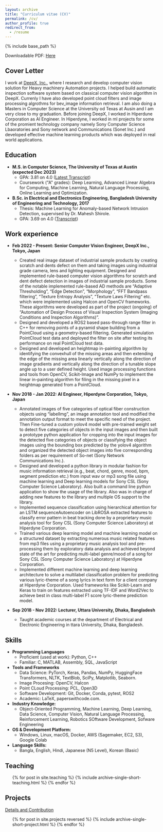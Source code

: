 ```yaml
---
layout: archive
title: "Curriculum vitae (CV)"
permalink: /cv/
author_profile: true
redirect_from:
  - /resume
---
```


{% include base_path %}

Downloadable PDF: [Here](https://mmrahman-utexas.github.io/files/Md_Mesbahur_Rahman_CV_Edu_August_2023.pdf)

Cover Letter
------
I work at [DeepX, Inc.](https://www.deepx.co.jp/), where I research and develop computer vision solution for Heavy machinery Automation projects. I helped build automatic inspection software system based on classical computer vision algorithm in DeepX. Currenly I have also developed point cloud filters and image processing algrothms for bev_image information retrieval. I am also doing a Masters in Computer Science at the University od Texas at Ausin and I am very close to my graduation. Before joining DeepX, I worked in Hiperdune Corporation as AI Engineer. In Hiperdyne, I worked in ml projects for some of the promient technology company namely Sony Computer Science Lbaoratories and Sony network and Communications (Sonet Inc.) and developed effective machine learning products which was deployed in real world applications.

Education
------
* **M.S. in Computer Science, The University of Texas at Austin (expected Dec 2023)**
  * GPA: 3.81 on 4.0 ([Latest Transcript](https://mmrahman-utexas.github.io/files/University_of_Texas_Academic_Summary.pdf))
  * Coursework ("A" grades): Deep Learning, Advanced Linear Algebra for Computing, Machine Learning, Natural Language Processing, Online Learning and Optimization.
* **B.Sc. in Electrical and Electronics Engineering, Bangladesh University of Engineering and Technology, 2017**
  * Thesis: Machine Learning for Anomaly-based Network Intrusion Detection, supervised by Dr. Mahesh Shirole.
  * GPA: 3.69 on 4.0 ([Transcript](https://mmrahman-utexas.github.io/files/MD_MESBAHUR_RAHMAN_Bangladesh_University_of_Engineer_&_Tech_Transcript.pdf))


Work experience
------

* **Feb 2022 - Present: Senior Computer Vision Engineer, DeepX Inc., Tokyo, Japan**
  * Created real image dataset of industrial sample products by creating scratch and dents defect on them and taking images using industrial grade camera, lens and lighting equipment. Designed and implemented rule-based computer vision algorithms for scratch and dent defect detection in images of industrial sample products. Some of the notable implemented rule-based AD methods are “Adaptive Thresholding”, “Edge Detection”,
  “Morphology”, “FFT Bandpass filtering”, “Texture Entropy Analysis”, “Texture Laws Filtering” etc. which were implemented using Halcon and OpenCV frameworks. These algorithms were developed as part of the project (ongoing) of “Automation of Design Process of Visual Inspection System (Imaging Conditions and Inspection Algorithms)”.
  * Designed and developed a ROS2 based pass-through range filter in C++ for removing points of a pyramid shape building from a PointCloud using a geometry-based filtering. Generated simulation PointCloud test data and deployed the filter on site after testing its performance on real PointCloud test data.
  * Designed and developed an heightmap in-painting algorithm by identifying the convexhull of the missing areas and then extending the edge of the missing area linearly vertically along the direction of image gradients and vertically along the direction of a tunable slope angle up to a user defined height. Used image processing functions and tools from OpenCV, Scikit-Image and NumPy to implement the linear in-painting algorithm for filing in the missing pixel in a heightmap generated from a PointCloud.

* **Nov 2018 - Jan 2022: AI Engineer, Hiperdyne Corporation, Tokyo, Japan**
  * Annotated images of five categories of optical fiber construction objects using “labelImg”, an image annotation tool and modified the annotation output format to meet the specific need of the project. Then Fine-tuned a custom yolov4 model with pre-trained weight set to detect five categories of objects in the input images and then built a prototype python application for cropping into the input images for the detected five categories of objects or classifying the object images using the bounding box predicted by the yolov4 algorithm and organized the detected object images into five corresponding folders as per requirement of So-net (Sony Network Communications Inc.).
  * Designed and developed a python library in modular fashion for music information retrieval (e.g., beat, chord, genre, mood, bpm, segment prediction etc.) from input wav or mp3 song file using machine learning and Deep learning models for Sony CSL (Sony Computer Science Laboratory). Also built a command line python application to show the usage of the library. Also was in charge of adding new features to the library and multiple OS support to the library.
  * Implemented sequence classification using hierarchical attention for an LSTM sequenceAutoencoder on LibROSA extracted features to classify error pattern in beat tracking done by a proprietary music analysis tool for Sony CSL (Sony Computer Science Laboratory) at Hiperdyne Corporation.
  * Trained various deep learning model and machine learning model on a structured dataset by extracting numerous music related features from mp3 files using a proprietary music analysis tool and pre-processing them by exploratory data analysis and achieved beyond state of the art for predicting multi-label genre/mood of a song for Sony CSL (Sony Computer Science Laboratory) at Hiperdyne Corporation.
  * Implemented different machine learning and deep learning architecture to solve a multilabel classification problem for predicting various lyric-theme of a song lyrics in text form for a client company at Hiperdyne Corporation. Used frameworks like Scikit-Learn and Keras to train on features extracted using TF-IDF and Word2Vec to achieve best in class multi-label F1 score lyric-theme prediction model.
* **Sep 2018 - Nov 2022: Lecturer, Uttara University, Dhaka, Bangladesh**
  * Taught academic courses at the department of Electrical and Electronic Engineering in ttara University, Dhaka, Bangladesh.

  
Skills
------
* **Programming Languages**
  * Proficient (used at work): Python, C++
  * Familiar:  C, MATLAB, Assembly, SQL, JavaScript
* **Tools and Frameworks**
  * Data Science: PyTorch, Keras, Pandas, NumPy, HuggingFace Transformers, NLTK, TextBlob, SciPy, Matplotlib, Seaborn.
  * Image Procesing: OpenCV, Halcon
  * Point CLoud Processing: PCL, Open3D
  * Software Development: Git, Docker, Conda, pytest, ROS2
  * Academic: LaTeX, paperswithcode.com.
* **Industry Knowledge:**
  *  Object-Oriented Programming, Machine Learning, Deep Learning, Data Science, Computer Vision, Natural Language Processing, Reinforcement Learning, Robotics SOftware Development, Sofware Engineering
* **OS & Development Platform:**
  * Windows, Linux, macOS, Docker, AWS (Sagemaker, EC2, S3), Google Colab
* **Language Skills:**
  * Bangla, English, Hindi, Japanese (N5 Level), Korean (Basic)

Teaching
------
<!-- <i class="fas fa-link" aria-hidden="true"></i> <a href="https://mmrahman-utexas.github.io/teaching/">Details</a> -->
  <ul>{% for post in site.teaching %}
    {% include archive-single-short-teaching.html %}
  {% endfor %}</ul>

Projects
------
<i class="fas fa-link" aria-hidden="true"></i>  <a href="https://mmrahman-utexas.github.io/projects/">Details and Contribution</a>
<ul>{% for post in site.projects reversed %}
  {% include archive-single-short-project.html %}
{% endfor %}</ul>


